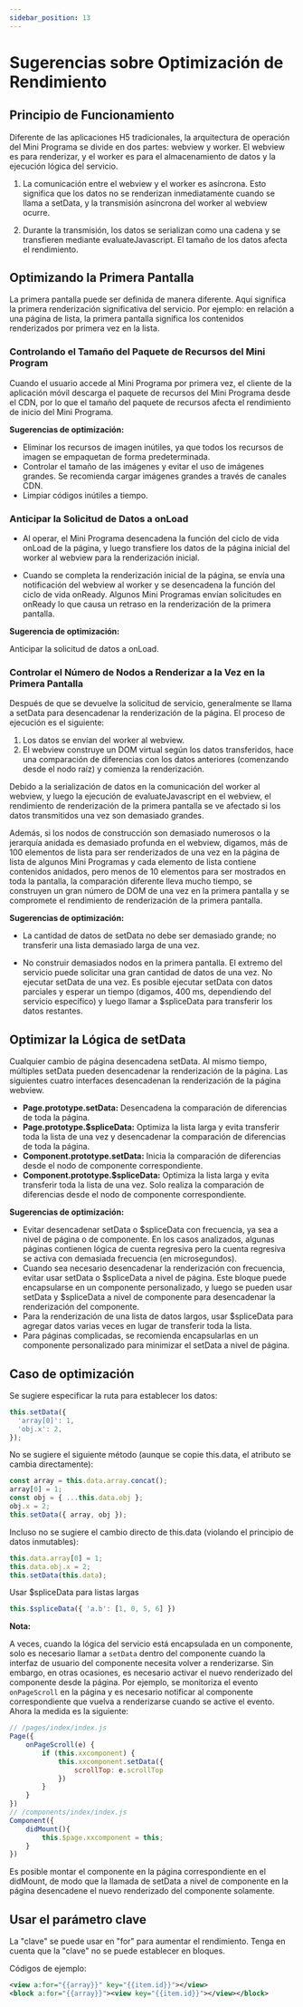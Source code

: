 ```yaml
---
sidebar_position: 13
---
```


# Sugerencias sobre Optimización de Rendimiento

## Principio de Funcionamiento
Diferente de las aplicaciones H5 tradicionales, la arquitectura de operación del Mini Programa se divide en dos partes: webview y worker. El webview es para renderizar, y el worker es para el almacenamiento de datos y la ejecución lógica del servicio.

1. La comunicación entre el webview y el worker es asíncrona. Esto significa que los datos no se renderizan inmediatamente cuando se llama a setData, y la transmisión asíncrona del worker al webview ocurre. 

2. Durante la transmisión, los datos se serializan como una cadena y se transfieren mediante evaluateJavascript. El tamaño de los datos afecta el rendimiento.

## Optimizando la Primera Pantalla

La primera pantalla puede ser definida de manera diferente. Aquí significa la primera renderización significativa del servicio. Por ejemplo: en relación a una página de lista, la primera pantalla significa los contenidos renderizados por primera vez en la lista.

### Controlando el Tamaño del Paquete de Recursos del Mini Program

Cuando el usuario accede al Mini Programa por primera vez, el cliente de la aplicación móvil descarga el paquete de recursos del Mini Programa desde el CDN, por lo que el tamaño del paquete de recursos afecta el rendimiento de inicio del Mini Programa.

**Sugerencias de optimización:**

- Eliminar los recursos de imagen inútiles, ya que todos los recursos de imagen se empaquetan de forma predeterminada.
- Controlar el tamaño de las imágenes y evitar el uso de imágenes grandes. Se recomienda cargar imágenes grandes a través de canales CDN.
- Limpiar códigos inútiles a tiempo.

### Anticipar la Solicitud de Datos a onLoad

- Al operar, el Mini Programa desencadena la función del ciclo de vida onLoad de la página, y luego transfiere los datos de la página inicial del worker al webview para la renderización inicial. 

- Cuando se completa la renderización inicial de la página, se envía una notificación del webview al worker y se desencadena la función del ciclo de vida onReady. Algunos Mini Programas envían solicitudes en onReady lo que causa un retraso en la renderización de la primera pantalla.

**Sugerencia de optimización:** 

Anticipar la solicitud de datos a onLoad.

### Controlar el Número de Nodos a Renderizar a la Vez en la Primera Pantalla

Después de que se devuelve la solicitud de servicio, generalmente se llama a setData para desencadenar la renderización de la página. El proceso de ejecución es el siguiente:

1. Los datos se envían del worker al webview.
2. El webview construye un DOM virtual según los datos transferidos, hace una comparación de diferencias con los datos anteriores (comenzando desde el nodo raíz) y comienza la renderización.

Debido a la serialización de datos en la comunicación del worker al webview, y luego la ejecución de evaluateJavascript en el webview, el rendimiento de renderización de la primera pantalla se ve afectado si los datos transmitidos una vez son demasiado grandes.

Además, si los nodos de construcción son demasiado numerosos o la jerarquía anidada es demasiado profunda en el webview, digamos, más de 100 elementos de lista para ser renderizados de una vez en la página de lista de algunos Mini Programas y cada elemento de lista contiene contenidos anidados, pero menos de 10 elementos para ser mostrados en toda la pantalla, la comparación diferente lleva mucho tiempo, se construyen un gran número de DOM de una vez en la primera pantalla y se compromete el rendimiento de renderización de la primera pantalla.

**Sugerencias de optimización:**

- La cantidad de datos de setData no debe ser demasiado grande; no transferir una lista demasiado larga de una vez.

- No construir demasiados nodos en la primera pantalla. El extremo del servicio puede solicitar una gran cantidad de datos de una vez. No ejecutar setData de una vez. Es posible ejecutar setData con datos parciales y esperar un tiempo (digamos, 400 ms, dependiendo del servicio específico) y luego llamar a $spliceData para transferir los datos restantes.

## Optimizar la Lógica de setData

Cualquier cambio de página desencadena setData. Al mismo tiempo, múltiples setData pueden desencadenar la renderización de la página. Las siguientes cuatro interfaces desencadenan la renderización de la página webview.
- **Page.prototype.setData:** Desencadena la comparación de diferencias de toda la página.
- **Page.prototype.$spliceData:** Optimiza la lista larga y evita transferir toda la lista de una vez y desencadenar la comparación de diferencias de toda la página.
- **Component.prototype.setData:** Inicia la comparación de diferencias desde el nodo de componente correspondiente.
- **Component.prototype.$spliceData:** Optimiza la lista larga y evita transferir toda la lista de una vez. Solo realiza la comparación de diferencias desde el nodo de componente correspondiente.

**Sugerencias de optimización:**

- Evitar desencadenar setData o $spliceData con frecuencia, ya sea a nivel de página o de componente. En los casos analizados, algunas páginas contienen lógica de cuenta regresiva pero la cuenta regresiva se activa con demasiada frecuencia (en microsegundos).
- Cuando sea necesario desencadenar la renderización con frecuencia, evitar usar setData o $spliceData a nivel de página. Este bloque puede encapsularse en un componente personalizado, y luego se pueden usar setData y $spliceData a nivel de componente para desencadenar la renderización del componente.
- Para la renderización de una lista de datos largos, usar $spliceData para agregar datos varias veces en lugar de transferir toda la lista.
- Para páginas complicadas, se recomienda encapsularlas en un componente personalizado para minimizar el setData a nivel de página.

## Caso de optimización

Se sugiere especificar la ruta para establecer los datos:

```js
this.setData({
  'array[0]': 1,
  'obj.x': 2,
});
```

No se sugiere el siguiente método (aunque se copie this.data, el atributo se cambia directamente):

```js
const array = this.data.array.concat();
array[0] = 1;
const obj = { ...this.data.obj };
obj.x = 2;
this.setData({ array, obj });
```

Incluso no se sugiere el cambio directo de this.data (violando el principio de datos inmutables):

```js
this.data.array[0] = 1;
this.data.obj.x = 2;
this.setData(this.data);
```

Usar $spliceData para listas largas

```js
this.$spliceData({ 'a.b': [1, 0, 5, 6] })
```

**Nota:**

A veces, cuando la lógica del servicio está encapsulada en un componente, solo es necesario llamar a `setData` dentro del componente cuando la interfaz de usuario del componente necesita volver a renderizarse. Sin embargo, en otras ocasiones, es necesario activar el nuevo renderizado del componente desde la página. Por ejemplo, se monitoriza el evento `onPageScroll` en la página y es necesario notificar al componente correspondiente que vuelva a renderizarse cuando se active el evento. Ahora la medida es la siguiente:

```js
// /pages/index/index.js
Page({
    onPageScroll(e) {
        if (this.xxcomponent) {
            this.xxcomponent.setData({
                scrollTop: e.scrollTop
            })
        }
    }
})
// /components/index/index.js
Component({
    didMount(){
        this.$page.xxcomponent = this;
    }
})
```

Es posible montar el componente en la página correspondiente en el didMount, de modo que la llamada de setData a nivel de componente en la página desencadene el nuevo renderizado del componente solamente.

## Usar el parámetro clave

La "clave" se puede usar en "for" para aumentar el rendimiento. Tenga en cuenta que la "clave" no se puede establecer en bloques.

Códigos de ejemplo:

```xml
<view a:for="{{array}}" key="{{item.id}}"></view>
<block a:for="{{array}}"><view key="{{item.id}}"></view></block>
```